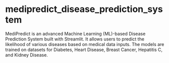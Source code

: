 # medipredict_disease_prediction_system
MediPredict is an advanced Machine Learning (ML)-based Disease Prediction System built with Streamlit. It allows users to predict the likelihood of various diseases based on medical data inputs. The models are trained on datasets for Diabetes, Heart Disease, Breast Cancer, Hepatitis C, and Kidney Disease.

